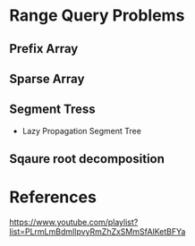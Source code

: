 # Range Query Problems

## Prefix Array

## Sparse Array

## Segment Tress

* Lazy Propagation Segment Tree

## Sqaure root decomposition

# References

https://www.youtube.com/playlist?list=PLrmLmBdmIlpvyRmZhZxSMmSfAlKetBFYa
